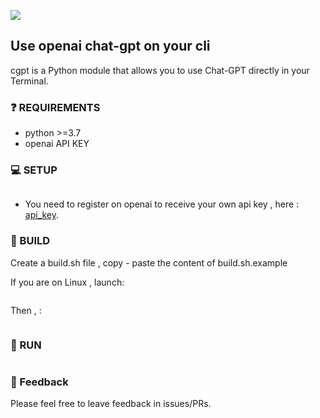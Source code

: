 ![](https://visitor-badge.glitch.me/badge?page_id=Aina15-DT.cli-gpt)

## Use openai chat-gpt on your cli
cgpt is a Python module that allows you to use Chat-GPT directly in your Terminal.

### ❓ REQUIREMENTS

- python >=3.7
- openai API KEY

### 💻 SETUP

```pip install -r requirements.txt
```

- You need to register on openai to receive your own api key , here : [api_key](https://platform.openai.com/account/api-keys).

### 🔨 BUILD

Create a build.sh file , copy - paste the content of build.sh.example 

If you are on Linux , launch:

```sudo chmod +x build.sh
```
Then , :

```./build.sh
```


### 🚀 RUN

```cgpt tellme
```

### 💚 Feedback

Please feel free to leave feedback in issues/PRs.
